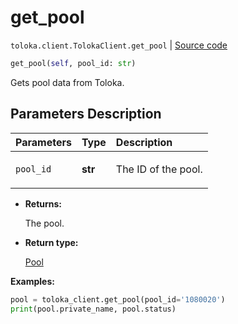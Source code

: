 # get_pool
`toloka.client.TolokaClient.get_pool` | [Source code](https://github.com/Toloka/toloka-kit/blob/v1.2.3/src/client/__init__.py#L1731)

```python
get_pool(self, pool_id: str)
```

Gets pool data from Toloka.

## Parameters Description

| Parameters | Type | Description |
| :----------| :----| :-----------|
`pool_id`|**str**|<p>The ID of the pool.</p>

* **Returns:**

  The pool.

* **Return type:**

  [Pool](toloka.client.pool.Pool.md)

**Examples:**


```python
pool = toloka_client.get_pool(pool_id='1080020')
print(pool.private_name, pool.status)
```
